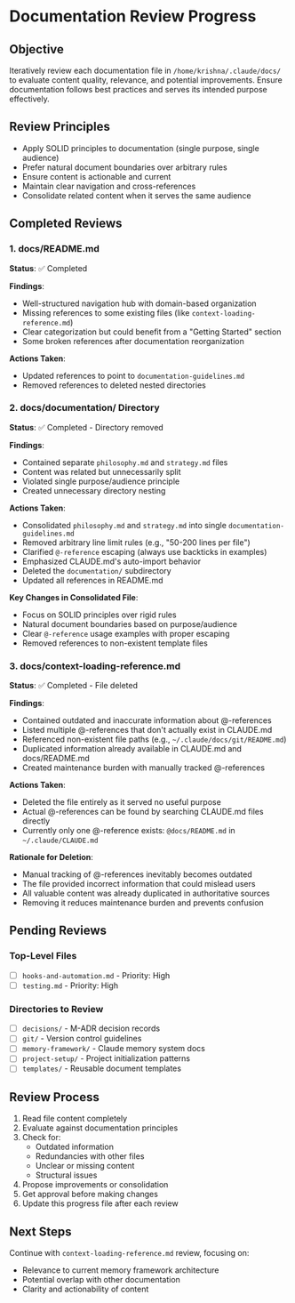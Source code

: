 # Documentation Review Progress

## Objective
Iteratively review each documentation file in `/home/krishna/.claude/docs/` to evaluate content quality, relevance, and potential improvements. Ensure documentation follows best practices and serves its intended purpose effectively.

## Review Principles
- Apply SOLID principles to documentation (single purpose, single audience)
- Prefer natural document boundaries over arbitrary rules
- Ensure content is actionable and current
- Maintain clear navigation and cross-references
- Consolidate related content when it serves the same audience

## Completed Reviews

### 1. docs/README.md
**Status**: ✅ Completed

**Findings**:
- Well-structured navigation hub with domain-based organization
- Missing references to some existing files (like `context-loading-reference.md`)
- Clear categorization but could benefit from a "Getting Started" section
- Some broken references after documentation reorganization

**Actions Taken**:
- Updated references to point to `documentation-guidelines.md`
- Removed references to deleted nested directories

### 2. docs/documentation/ Directory
**Status**: ✅ Completed - Directory removed

**Findings**:
- Contained separate `philosophy.md` and `strategy.md` files
- Content was related but unnecessarily split
- Violated single purpose/audience principle
- Created unnecessary directory nesting

**Actions Taken**:
- Consolidated `philosophy.md` and `strategy.md` into single `documentation-guidelines.md`
- Removed arbitrary line limit rules (e.g., "50-200 lines per file")
- Clarified `@-reference` escaping (always use backticks in examples)
- Emphasized CLAUDE.md's auto-import behavior
- Deleted the `documentation/` subdirectory
- Updated all references in README.md

**Key Changes in Consolidated File**:
- Focus on SOLID principles over rigid rules
- Natural document boundaries based on purpose/audience
- Clear `@-reference` usage examples with proper escaping
- Removed references to non-existent template files

### 3. docs/context-loading-reference.md
**Status**: ✅ Completed - File deleted

**Findings**:
- Contained outdated and inaccurate information about @-references
- Listed multiple @-references that don't actually exist in CLAUDE.md
- Referenced non-existent file paths (e.g., `~/.claude/docs/git/README.md`)
- Duplicated information already available in CLAUDE.md and docs/README.md
- Created maintenance burden with manually tracked @-references

**Actions Taken**:
- Deleted the file entirely as it served no useful purpose
- Actual @-references can be found by searching CLAUDE.md files directly
- Currently only one @-reference exists: `@docs/README.md` in `~/.claude/CLAUDE.md`

**Rationale for Deletion**:
- Manual tracking of @-references inevitably becomes outdated
- The file provided incorrect information that could mislead users
- All valuable content was already duplicated in authoritative sources
- Removing it reduces maintenance burden and prevents confusion

## Pending Reviews

### Top-Level Files
- [ ] `hooks-and-automation.md` - Priority: High
- [ ] `testing.md` - Priority: High

### Directories to Review
- [ ] `decisions/` - M-ADR decision records
- [ ] `git/` - Version control guidelines
- [ ] `memory-framework/` - Claude memory system docs
- [ ] `project-setup/` - Project initialization patterns
- [ ] `templates/` - Reusable document templates

## Review Process
1. Read file content completely
2. Evaluate against documentation principles
3. Check for:
   - Outdated information
   - Redundancies with other files
   - Unclear or missing content
   - Structural issues
4. Propose improvements or consolidation
5. Get approval before making changes
6. Update this progress file after each review

## Next Steps
Continue with `context-loading-reference.md` review, focusing on:
- Relevance to current memory framework architecture
- Potential overlap with other documentation
- Clarity and actionability of content